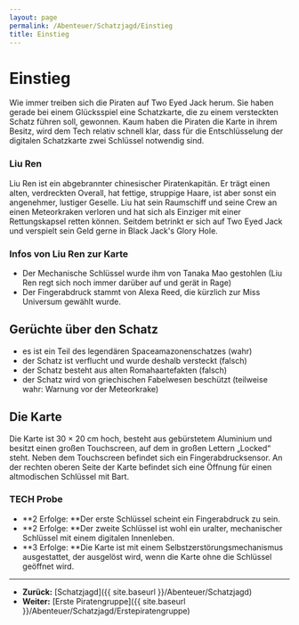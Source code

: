 ```yaml
---
layout: page
permalink: /Abenteuer/Schatzjagd/Einstieg
title: Einstieg
---
```


# Einstieg

Wie immer treiben sich die Piraten auf Two Eyed Jack herum. Sie haben gerade bei einem Glücksspiel eine Schatzkarte, die zu einem versteckten Schatz führen soll, gewonnen. Kaum haben die Piraten die Karte in ihrem Besitz, wird dem Tech relativ schnell klar, dass für die Entschlüsselung der digitalen Schatzkarte zwei Schlüssel notwendig sind.

### Liu Ren

Liu Ren ist ein abgebrannter chinesischer Piratenkapitän. Er trägt einen alten, verdreckten Overall, hat fettige, struppige Haare, ist aber sonst ein angenehmer, lustiger Geselle. Liu hat sein Raumschiff und seine Crew an einen Meteorkraken verloren und hat sich als Einziger mit einer Rettungskapsel retten können. Seitdem betrinkt er sich auf Two Eyed Jack und verspielt sein Geld gerne in Black Jack&#39;s Glory Hole.

### Infos von Liu Ren zur Karte

- Der Mechanische Schlüssel wurde ihm von Tanaka Mao gestohlen (Liu Ren regt sich noch immer darüber auf und gerät in Rage)
- Der Fingerabdruck stammt von Alexa Reed, die kürzlich zur Miss Universum gewählt wurde.

## Gerüchte über den Schatz

- es ist ein Teil des legendären Spaceamazonenschatzes (wahr)
- der Schatz ist verflucht und wurde deshalb versteckt (falsch)
- der Schatz besteht aus alten Romahaartefakten (falsch)
- der Schatz wird von griechischen Fabelwesen beschützt (teilweise wahr: Warnung vor der Meteorkrake)

## Die Karte

Die Karte ist 30 &times; 20 cm hoch, besteht aus gebürstetem Aluminium und besitzt einen großen Touchscreen, auf dem in großen Lettern „Locked“ steht. Neben dem Touchscreen befindet sich ein Fingerabdrucksensor. An der rechten oberen Seite der Karte befindet sich eine Öffnung für einen altmodischen Schlüssel mit Bart.

### TECH Probe

- **2 Erfolge: **Der erste Schlüssel scheint ein Fingerabdruck zu sein.
- **2 Erfolge: **Der zweite Schlüssel ist wohl ein uralter, mechanischer Schlüssel mit einem digitalen Innenleben.
- **3 Erfolge: **Die Karte ist mit einem Selbstzerstörungsmechanismus ausgestattet, der ausgelöst wird, wenn die Karte ohne die Schlüssel geöffnet wird.


***
- **Zurück:** [Schatzjagd]({{ site.baseurl }}/Abenteuer/Schatzjagd)
- **Weiter:** [Erste Piratengruppe]({{ site.baseurl }}/Abenteuer/Schatzjagd/Erstepiratengruppe)

